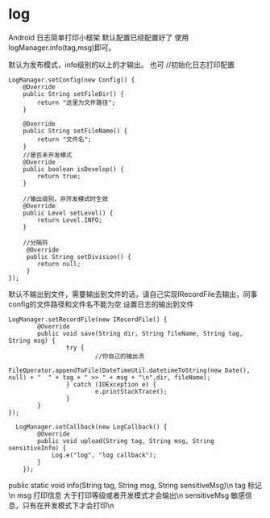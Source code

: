 # log
Android 日志简单打印小框架 默认配置已经配置好了 使用logManager.info(tag,msg)即可。

默认为发布模式，info级别的以上的才输出。 也可 //初始化日志打印配置

    LogManager.setConfig(new Config() {
        @Override
        public String setFileDir() {
            return "这里为文件路径";
        }

        @Override
        public String setFileName() {
            return "文件名";
        }
        //是否未开发模式
        @Override
        public boolean isDevelop() {
            return true;
        }

        //输出级别，非开发模式时生效
        @Override
        public Level setLevel() {
            return Level.INFO;
        }
        
        //分隔符
         @Override
         public String setDivision() {
            return null;
         }
    });
默认不输出到文件，需要输出到文件的话，请自己实现IRecordFile去输出，同事config的文件路径和文件名不能为空 设置日志的输出到文件

    LogManager.setRecordFile(new IRecordFile() {
            @Override
            public void save(String dir, String fileName, String tag, String msg) {
                    try {
                            //你自己的输出流
                            FileOperator.appendToFile(DateTimeUtil.datetimeToString(new Date(), null) + "  " + tag + " >> " + msg + "\n",dir, fileName);
                    } catch (IOException e) {
                            e.printStackTrace();
                    }
            }
    });
    
      LogManager.setCallback(new LogCallback() {
            @Override
            public void upload(String tag, String msg, String sensitiveInfo) {
                Log.e("log", "log callback");
            }
        });
        
 public static void info(String tag, String msg, String sensitiveMsg)\n
 tag 标记\n
 msg 打印信息 大于打印等级或者开发模式才会输出\n
 sensitiveMsg 敏感信息，只有在开发模式下才会打印\n
